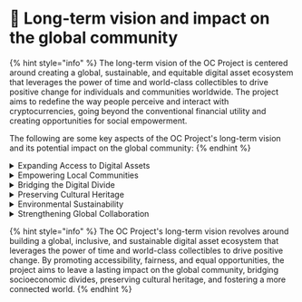 # 🛫 Long-term vision and impact on the global community

{% hint style="info" %}
The long-term vision of the OC Project is centered around creating a global, sustainable, and equitable digital asset ecosystem that leverages the power of time and world-class collectibles to drive positive change for individuals and communities worldwide. The project aims to redefine the way people perceive and interact with cryptocurrencies, going beyond the conventional financial utility and creating opportunities for social empowerment.

The following are some key aspects of the OC Project's long-term vision and its potential impact on the global community:
{% endhint %}

<details>

<summary>Expanding Access to Digital Assets</summary>

The OC Project's mission is to make digital assets more accessible to a broader audience, particularly those in underprivileged communities. Through partnerships with NGOs and staged roadshows, the project aims to provide individuals with the tools and knowledge necessary to participate in the world of cryptocurrencies, fostering financial inclusion and social mobility.

</details>

<details>

<summary>Empowering Local Communities</summary>

By working closely with local organizations, the OC Project aims to empower communities by providing education, resources, and opportunities to engage with digital assets. This grassroots approach ensures that the project's impact is felt at the community level, driving economic development and fostering self-sustaining growth.

</details>

<details>

<summary>Bridging the Digital Divide</summary>

The OC Project seeks to address the widening digital divide by providing equal opportunities for individuals from different socioeconomic backgrounds to participate in the digital asset space. By promoting fairness and equal access to resources, the project aims to reduce income inequality and empower individuals across the globe.

</details>

<details>

<summary>Preserving Cultural Heritage</summary>

By connecting the OC tokens to a diverse range of valuable collectibles, the project contributes to the preservation of cultural heritage, showcasing the unique stories, history, and artistry behind each collectible. This approach enhances the appreciation for global cultural diversity and helps to preserve these treasures for future generations.

</details>

<details>

<summary>Environmental Sustainability</summary>

The OC Project's proof of time mining concept offers a more sustainable alternative to traditional energy-intensive mining processes, promoting responsible digital asset management practices. By reducing the environmental footprint associated with cryptocurrency mining, the project contributes to a greener and more sustainable future.

</details>

<details>

<summary>Strengthening Global Collaboration</summary>

The OC Project fosters collaboration and cooperation among different stakeholders, including collectors, miners, NGOs, and the global community at large. By bringing together individuals from various backgrounds and cultures, the project encourages the exchange of ideas, knowledge, and expertise, resulting in a more interconnected and harmonious global society.

</details>

{% hint style="info" %}
The OC Project's long-term vision revolves around building a global, inclusive, and sustainable digital asset ecosystem that leverages the power of time and world-class collectibles to drive positive change. By promoting accessibility, fairness, and equal opportunities, the project aims to leave a lasting impact on the global community, bridging socioeconomic divides, preserving cultural heritage, and fostering a more connected world.
{% endhint %}

